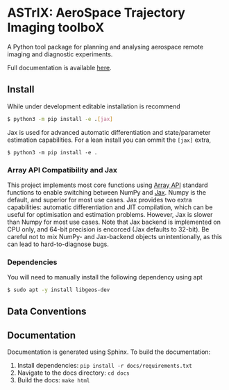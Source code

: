 # ASTrIX: AeroSpace Trajectory Imaging toolboX 

A Python tool package for planning and analysing aerospace remote imaging and diagnostic experiments.

Full documentation is available [here](https://andrewjlock.github.io/astrix/).

## Install

While under development editable installation is recommend

```bash
$ python3 -m pip install -e .[jax]
```
Jax is used for advanced automatic differentiation and state/parameter estimation capabilities. 
For a lean install you can ommit the `[jax]` extra,

```bashbash
$ python3 -m pip install -e .
```

### Array API Compatibility and Jax

This project implements most core functions using [Array API](https://data-apis.org/array-api/) standard functions to enable switching between NumPy and [Jax](https://jax.readthedocs.io/en/latest/). 
Numpy is the default, and superior for most use cases. 
Jax provides two extra capabilities: automatic differentiation and JIT compilation, which can be useful for optimisation and estimation problems.
However, Jax is slower than Numpy for most use cases. 
Note that Jax backend is implemented on CPU only, and 64-bit precision is encorced (Jax defaults to 32-bit). 
Be careful not to mix NumPy- and Jax-backend objects unintentionally, as this can lead to hard-to-diagnose bugs.


### Dependencies

You will need to manually install the following dependency using apt

```bash
$ sudo apt -y install libgeos-dev
```


## Data Conventions

## Documentation

Documentation is generated using Sphinx. To build the documentation:

1. Install dependencies: `pip install -r docs/requirements.txt`
2. Navigate to the docs directory: `cd docs`
3. Build the docs: `make html`


